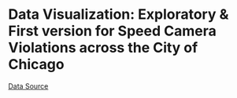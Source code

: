# Data Visualization: Exploratory & First version for Speed Camera Violations across the City of Chicago

[Data Source](https://data.cityofchicago.org/Transportation/Speed-Camera-Violations/hhkd-xvj4)
